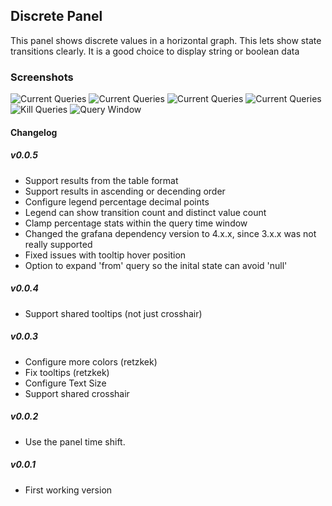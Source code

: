 ## Discrete Panel

This panel shows discrete values in a horizontal graph.  This lets show state transitions clearly.  It is a good
choice to display string or boolean data


### Screenshots

![Current Queries](https://raw.githubusercontent.com/NatelEnergy/grafana-discrete-panel/master/src/img/screenshot-single-1.png)
![Current Queries](https://raw.githubusercontent.com/NatelEnergy/grafana-discrete-panel/master/src/img/screenshot-single-2.png)
![Current Queries](https://raw.githubusercontent.com/NatelEnergy/grafana-discrete-panel/master/src/img/screenshot-single-3.png)
![Current Queries](https://raw.githubusercontent.com/NatelEnergy/grafana-discrete-panel/master/src/img/screenshot-single-4.png)
![Kill Queries   ](https://raw.githubusercontent.com/NatelEnergy/grafana-discrete-panel/master/src/img/screenshot-multiple.png)
![Query Window   ](https://raw.githubusercontent.com/NatelEnergy/grafana-discrete-panel/master/src/img/screenshot-options.png)

#### Changelog

##### v0.0.5

- Support results from the table format
- Support results in ascending or decending order
- Configure legend percentage decimal points
- Legend can show transition count and distinct value count
- Clamp percentage stats within the query time window
- Changed the grafana dependency version to 4.x.x, since 3.x.x was not really supported
- Fixed issues with tooltip hover position
- Option to expand 'from' query so the inital state can avoid 'null'


##### v0.0.4

- Support shared tooltips (not just crosshair)


##### v0.0.3

- Configure more colors (retzkek)
- Fix tooltips (retzkek)
- Configure Text Size
- Support shared crosshair


##### v0.0.2

- Use the panel time shift.


##### v0.0.1

- First working version

